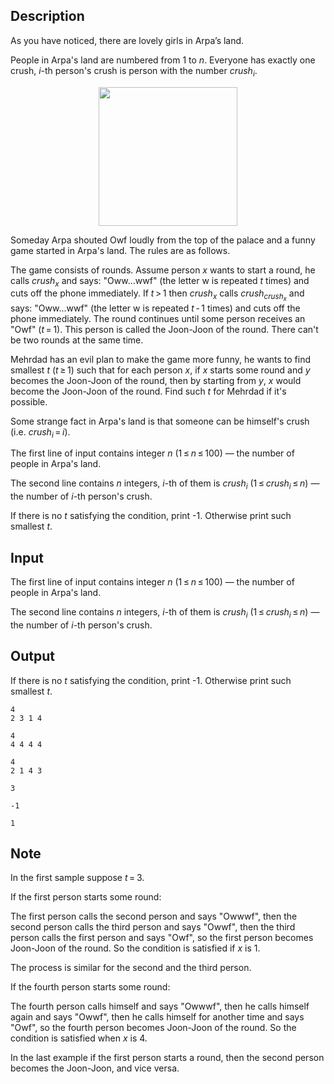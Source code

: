 ## Description

<div><p><span class="tex-font-style-it">As you have noticed, there are lovely girls in Arpa’s land.</span></p><p>People in Arpa's land are numbered from <span class="tex-span">1</span> to <span class="tex-span"><i>n</i></span>. Everyone has exactly one crush, <span class="tex-span"><i>i</i></span>-th person's crush is person with the number <span class="tex-span"><i>crush</i><sub class="lower-index"><i>i</i></sub></span>.</p><center> <img class="tex-graphics" height="222px" src="file://HDl02Q2L.png" style="max-width: 100.0%;max-height: 100.0%;" width="222px"> </center><p>Someday Arpa shouted <span class="tex-font-style-it">Owf</span> loudly from the top of the palace and a funny game started in Arpa's land. The rules are as follows.</p><p>The game consists of rounds. Assume person <span class="tex-span"><i>x</i></span> wants to start a round, he calls <span class="tex-span"><i>crush</i><sub class="lower-index"><i>x</i></sub></span> and says: "<span class="tex-font-style-tt">Oww...wwf</span>" (the letter <span class="tex-font-style-tt">w</span> is repeated <span class="tex-span"><i>t</i></span> times) and cuts off the phone immediately. If <span class="tex-span"><i>t</i> &gt; 1</span> then <span class="tex-span"><i>crush</i><sub class="lower-index"><i>x</i></sub></span> calls <span class="tex-span"><i>crush</i><sub class="lower-index"><i>crush</i><sub class="lower-index"><i>x</i></sub></sub></span> and says: "<span class="tex-font-style-tt">Oww...wwf</span>" (the letter <span class="tex-font-style-tt">w</span> is repeated <span class="tex-span"><i>t</i> - 1</span> times) and cuts off the phone immediately. The round continues until some person receives an "<span class="tex-font-style-tt">Owf</span>" (<span class="tex-span"><i>t</i> = 1</span>). This person is called the <span class="tex-font-style-it">Joon-Joon</span> of the round. There can't be two rounds at the same time.</p><p>Mehrdad has an evil plan to make the game more funny, he wants to find smallest <span class="tex-span"><i>t</i></span> (<span class="tex-span"><i>t</i> ≥ 1</span>) such that for each person <span class="tex-span"><i>x</i></span>, if <span class="tex-span"><i>x</i></span> starts some round and <span class="tex-span"><i>y</i></span> becomes the Joon-Joon of the round, then by starting from <span class="tex-span"><i>y</i></span>, <span class="tex-span"><i>x</i></span> would become the Joon-Joon of the round. Find such <span class="tex-span"><i>t</i></span> for Mehrdad if it's possible.</p><p>Some strange fact in Arpa's land is that someone can be himself's crush (i.e. <span class="tex-span"><i>crush</i><sub class="lower-index"><i>i</i></sub> = <i>i</i></span>).</p></div><div class="input-specification"><p>The first line of input contains integer <span class="tex-span"><i>n</i></span> (<span class="tex-span">1 ≤ <i>n</i> ≤ 100</span>)&nbsp;— the number of people in Arpa's land.</p><p>The second line contains <span class="tex-span"><i>n</i></span> integers, <span class="tex-span"><i>i</i></span>-th of them is <span class="tex-span"><i>crush</i><sub class="lower-index"><i>i</i></sub></span> (<span class="tex-span">1 ≤ <i>crush</i><sub class="lower-index"><i>i</i></sub> ≤ <i>n</i></span>)&nbsp;— the number of <span class="tex-span"><i>i</i></span>-th person's crush.</p></div><div class="output-specification"><p>If there is no <span class="tex-span"><i>t</i></span> satisfying the condition, print <span class="tex-font-style-tt">-1</span>. Otherwise print such smallest <span class="tex-span"><i>t</i></span>.</p></div>

## Input

<p>The first line of input contains integer <span class="tex-span"><i>n</i></span> (<span class="tex-span">1 ≤ <i>n</i> ≤ 100</span>)&nbsp;— the number of people in Arpa's land.</p><p>The second line contains <span class="tex-span"><i>n</i></span> integers, <span class="tex-span"><i>i</i></span>-th of them is <span class="tex-span"><i>crush</i><sub class="lower-index"><i>i</i></sub></span> (<span class="tex-span">1 ≤ <i>crush</i><sub class="lower-index"><i>i</i></sub> ≤ <i>n</i></span>)&nbsp;— the number of <span class="tex-span"><i>i</i></span>-th person's crush.</p>

## Output

<p>If there is no <span class="tex-span"><i>t</i></span> satisfying the condition, print <span class="tex-font-style-tt">-1</span>. Otherwise print such smallest <span class="tex-span"><i>t</i></span>.</p>





```input1
4
2 3 1 4

```




```input2
4
4 4 4 4

```




```input3
4
2 1 4 3

```




```output1
3

```




```output2
-1

```




```output3
1

```



## Note

<p>In the first sample suppose <span class="tex-span"><i>t</i> = 3</span>. </p><p>If the first person starts some round:</p><p>The first person calls the second person and says "<span class="tex-font-style-tt">Owwwf</span>", then the second person calls the third person and says "<span class="tex-font-style-tt">Owwf</span>", then the third person calls the first person and says "<span class="tex-font-style-tt">Owf</span>", so the first person becomes Joon-Joon of the round. So the condition is satisfied if <span class="tex-span"><i>x</i></span> is <span class="tex-span">1</span>.</p><p>The process is similar for the second and the third person.</p><p>If the fourth person starts some round:</p><p>The fourth person calls himself and says "<span class="tex-font-style-tt">Owwwf</span>", then he calls himself again and says "<span class="tex-font-style-tt">Owwf</span>", then he calls himself for another time and says "<span class="tex-font-style-tt">Owf</span>", so the fourth person becomes Joon-Joon of the round. So the condition is satisfied when <span class="tex-span"><i>x</i></span> is <span class="tex-span">4</span>.</p><p>In the last example if the first person starts a round, then the second person becomes the Joon-Joon, and vice versa.</p>
